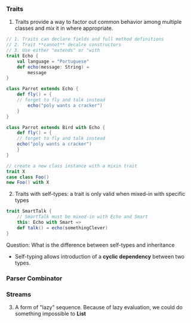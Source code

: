 ### Traits

1. Traits provide a way to factor out common behavior among multiple classes and *mix* it in where appropriate.

```scala
// 1. Traits can declare fields and full method definitions
// 2. Trait **cannot** decalre constructors
// 3. Use either "extends" or "with 
trait Echo {
	val language = "Portuguese"
	def echo(message: String) =
		message
}

class Parrot extends Echo {
	def fly() = {
	// forget to fly and talk instead
        echo("poly wants a cracker")
    }
}

class Parrot extends Bird with Echo {
    def fly() = {
    // forget to fly and talk instead
    echo("poly wants a cracker")
    }
}

// create a new class instance with a mixin trait
trait X
case class Foo()
new Foo() with X
```

2.  Traits with self-types: a trait is only valid when mixed-in with specific types

   ```scala
   trait SmartTalk { 
       // SmartTalk must be mixed-in with Echo and Smart
       this: Echo with Smart =>
       def talk() = echo(somethingClever)
   }
   ```

   Question: What is the difference between self-types and inheritance

* Self-typing allows introduction of a **cyclic dependency** between two types.



### Parser Combinator



### Streams

3. A form of "lazy" sequence. Because of lazy evaluation, we could do something impossible to **List**

